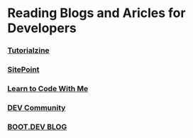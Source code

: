 # Reading Blogs and Aricles for Developers

### [Tutorialzine](https://tutorialzine.com/)

### [SitePoint](https://www.sitepoint.com/)

### [Learn to Code With Me](https://learntocodewith.me/)

### [DEV Community](https://dev.to/)

### [BOOT.DEV BLOG](https://blog.boot.dev/)
